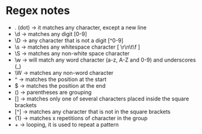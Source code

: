# Regex notes

- . (dot) -> it matches any character, except a new line
- \d -> matches any digit [0-9]
- \D -> any character that is not a digit [^0-9]
- \s -> matches any whitespace character [ \r\n\t\f ]
- \S -> matches any non-white space character
- \w -> will match any word character (a-z, A-Z and 0-9) and underscores (_)
- \W -> matches any non-word character
- ^ -> matches the position at the start
- $ -> matches the position at the end
- () -> parentheses are grouping
- [] -> matches only one of several characters placed inside the square brackets
- [^] -> matches any character that is not in the square brackets
- {1} -> matches x repetitions of character in the group
- &plus; -> looping, it is used to repeat a pattern

